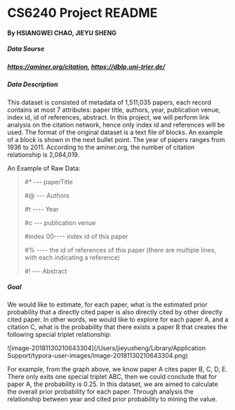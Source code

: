 # CS6240 Project README

#### By HSIANGWEI CHAO, JIEYU SHENG



##### Data Sourse

#####  <https://aminer.org/citation>, <https://dblp.uni-trier.de/>



##### Data Description

This dataset is consisted of metadata of 1,511,035 papers, each record contains at most 7 attributes: paper title, authors, year, publication venue, index id, id of references, abstract. In this project, we will perform link analysis on the citation network, hence only index id and references will be used. The format of the original dataset is a text file of blocks. An example of a block is shown in the next bullet point. The year of papers ranges from 1936 to 2011. According to the aminer.org, the number of citation relationship is 2,084,019.

An Example of Raw Data:

> \#* --- paperTitle
>
> \#@ --- Authors
>
> \#t ---- Year
>
> \#c  --- publication venue
>
> \#index 00---- index id of this paper
>
> \#% ---- the id of references of this paper (there are multiple lines, with each indicating a reference)
>
> \#! --- Abstract



##### Goal

We would like to estimate, for each paper, what is the estimated prior probability that a directly cited paper is also directly cited by other directly cited paper. In other words, we would like to explore for each paper A, and a citation C, what is the probability that there exists a paper B that creates the following special triplet relationship:

![image-20181130210643304](/Users/jieyusheng/Library/Application Support/typora-user-images/image-20181130210643304.png)

For example, from the graph above, we know paper A cites paper B, C, D, E. There only exits one special triplet ABC, then we could conclude that for paper A, the probability is 0.25. In this dataset, we are aimed to calculate the overall prior probability for each paper. Through analysis the relationship between year and cited prior probability to mining the value.